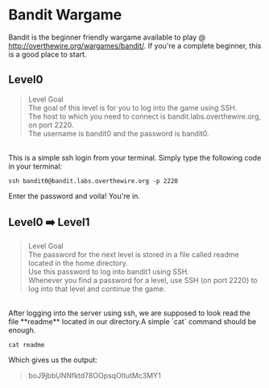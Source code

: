 # Bandit Wargame
Bandit is the beginner friendly wargame available to play @ http://overthewire.org/wargames/bandit/. If you're a complete beginner, this is a good place to start.
## Level0
> Level Goal <br>
> The goal of this level is for you to log into the game using SSH. <br>
> The host to which you need to connect is bandit.labs.overthewire.org, on port 2220. <br>
> The username is bandit0 and the password is bandit0. <br>
<br>
This is a simple ssh login from your terminal. Simply type the following code in your terminal:

```ssh bandit0@bandit.labs.overthewire.org -p 2220``` <br>

Enter the password and voila! You're in. <br>

## Level0 :arrow_right: Level1
> Level Goal <br>
> The password for the next level is stored in a file called readme located in the home directory.<br>
> Use this password to log into bandit1 using SSH. <br>
> Whenever you find a password for a level, use SSH (on port 2220) to log into that level and continue the game. <br>
<br>
After logging into the server using ssh, we are supposed to look read the file **readme** located in our directory.A simple `cat` command should be enough.

```cat readme``` <br>

Which gives us the output: <br>
> boJ9jbbUNNfktd78OOpsqOltutMc3MY1
